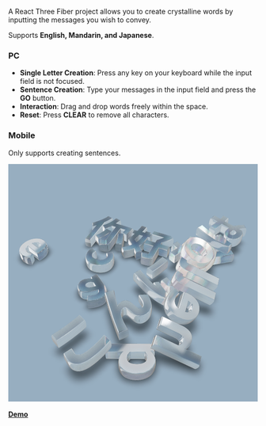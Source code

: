A React Three Fiber project allows you to create crystalline words by inputting the messages you wish to convey.

Supports **English, Mandarin, and Japanese**.

### PC
- **Single Letter Creation**: Press any key on your keyboard while the input field is not focused.
- **Sentence Creation**: Type your messages in the input field and press the **GO** button.
- **Interaction**: Drag and drop words freely within the space.
- **Reset**: Press **CLEAR** to remove all characters.

### Mobile
Only supports creating sentences.

<img src='Screenshot.png' height="480px">

[**Demo**](https://momentchan.github.io/crystal-words/)
